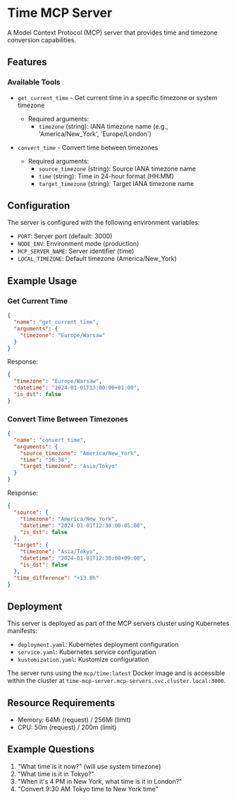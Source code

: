 # Time MCP Server

A Model Context Protocol (MCP) server that provides time and timezone conversion capabilities.

## Features

### Available Tools

- `get_current_time` - Get current time in a specific timezone or system timezone
  - Required arguments:
    - `timezone` (string): IANA timezone name (e.g., 'America/New_York', 'Europe/London')

- `convert_time` - Convert time between timezones
  - Required arguments:
    - `source_timezone` (string): Source IANA timezone name
    - `time` (string): Time in 24-hour format (HH:MM)
    - `target_timezone` (string): Target IANA timezone name

## Configuration

The server is configured with the following environment variables:

- `PORT`: Server port (default: 3000)
- `NODE_ENV`: Environment mode (production)
- `MCP_SERVER_NAME`: Server identifier (time)
- `LOCAL_TIMEZONE`: Default timezone (America/New_York)

## Example Usage

### Get Current Time
```json
{
  "name": "get_current_time",
  "arguments": {
    "timezone": "Europe/Warsaw"
  }
}
```

Response:
```json
{
  "timezone": "Europe/Warsaw",
  "datetime": "2024-01-01T13:00:00+01:00",
  "is_dst": false
}
```

### Convert Time Between Timezones
```json
{
  "name": "convert_time",
  "arguments": {
    "source_timezone": "America/New_York",
    "time": "16:30",
    "target_timezone": "Asia/Tokyo"
  }
}
```

Response:
```json
{
  "source": {
    "timezone": "America/New_York",
    "datetime": "2024-01-01T12:30:00-05:00",
    "is_dst": false
  },
  "target": {
    "timezone": "Asia/Tokyo",
    "datetime": "2024-01-01T12:30:00+09:00",
    "is_dst": false
  },
  "time_difference": "+13.0h"
}
```

## Deployment

This server is deployed as part of the MCP servers cluster using Kubernetes manifests:

- `deployment.yaml`: Kubernetes deployment configuration
- `service.yaml`: Kubernetes service configuration
- `kustomization.yaml`: Kustomize configuration

The server runs using the `mcp/time:latest` Docker image and is accessible within the cluster at `time-mcp-server.mcp-servers.svc.cluster.local:3000`.

## Resource Requirements

- Memory: 64Mi (request) / 256Mi (limit)
- CPU: 50m (request) / 200m (limit)

## Example Questions

1. "What time is it now?" (will use system timezone)
2. "What time is it in Tokyo?"
3. "When it's 4 PM in New York, what time is it in London?"
4. "Convert 9:30 AM Tokyo time to New York time"
